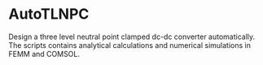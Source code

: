 # AutoTLNPC
Design a three level neutral point clamped dc-dc converter automatically. The scripts contains analytical calculations and numerical simulations in FEMM and COMSOL.
